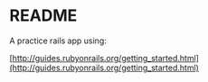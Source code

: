 # README

A practice rails app using:

[http://guides.rubyonrails.org/getting_started.html](http://guides.rubyonrails.org/getting_started.html)